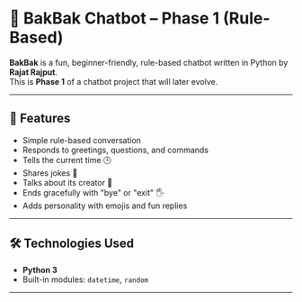 # 🤖 BakBak Chatbot – Phase 1 (Rule-Based)

**BakBak** is a fun, beginner-friendly, rule-based chatbot written in Python by **Rajat Rajput**.  
This is **Phase 1** of a chatbot project that will later evolve.

---

## 🎯 Features
- Simple rule-based conversation
- Responds to greetings, questions, and commands
- Tells the current time 🕒
- Shares jokes 🤣
- Talks about its creator 🙌
- Ends gracefully with "bye" or "exit" 🖐️
- Adds personality with emojis and fun replies

---

## 🛠️ Technologies Used
- **Python 3**
- Built-in modules: `datetime`, `random`

---


